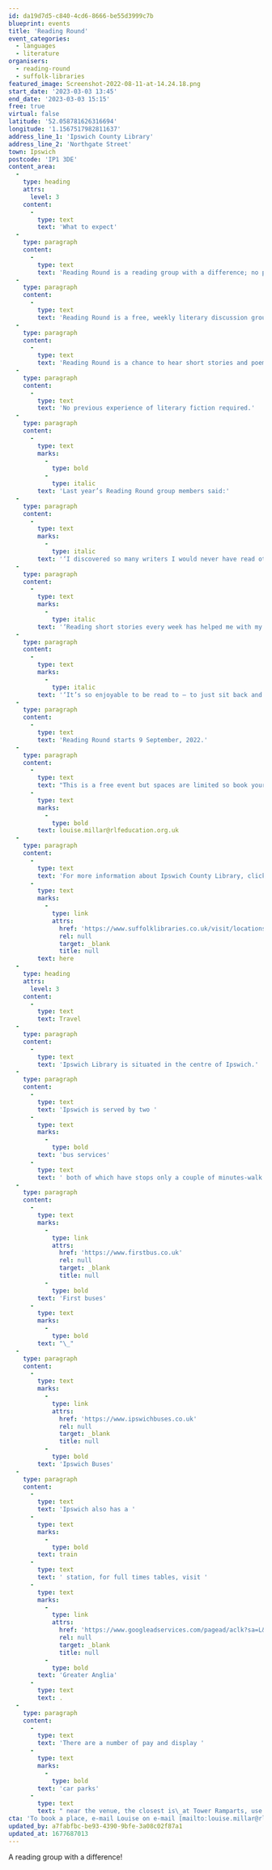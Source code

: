```yaml
---
id: da19d7d5-c840-4cd6-8666-be55d3999c7b
blueprint: events
title: 'Reading Round'
event_categories:
  - languages
  - literature
organisers:
  - reading-round
  - suffolk-libraries
featured_image: Screenshot-2022-08-11-at-14.24.18.png
start_date: '2023-03-03 13:45'
end_date: '2023-03-03 15:15'
free: true
virtual: false
latitude: '52.058781626316694'
longitude: '1.1567517982811637'
address_line_1: 'Ipswich County Library'
address_line_2: 'Northgate Street'
town: Ipswich
postcode: 'IP1 3DE'
content_area:
  -
    type: heading
    attrs:
      level: 3
    content:
      -
        type: text
        text: 'What to expect'
  -
    type: paragraph
    content:
      -
        type: text
        text: 'Reading Round is a reading group with a difference; no pens, no paper, no prep – like a book club without the homework!'
  -
    type: paragraph
    content:
      -
        type: text
        text: 'Reading Round is a free, weekly literary discussion group led by local author Louise Millar for the Royal Literary Fund. It takes place during the school term, on Friday afternoons in the Wolsey Room, from 1.45pm till 3.15pm.'
  -
    type: paragraph
    content:
      -
        type: text
        text: 'Reading Round is a chance to hear short stories and poems read aloud, and to share thoughts and opinions about the texts in a friendly, relaxed atmosphere.'
  -
    type: paragraph
    content:
      -
        type: text
        text: 'No previous experience of literary fiction required.'
  -
    type: paragraph
    content:
      -
        type: text
        marks:
          -
            type: bold
          -
            type: italic
        text: 'Last year’s Reading Round group members said:'
  -
    type: paragraph
    content:
      -
        type: text
        marks:
          -
            type: italic
        text: '‘I discovered so many writers I would never have read otherwise.’'
  -
    type: paragraph
    content:
      -
        type: text
        marks:
          -
            type: italic
        text: '‘Reading short stories every week has helped me with my own creative writing.’'
  -
    type: paragraph
    content:
      -
        type: text
        marks:
          -
            type: italic
        text: '‘It’s so enjoyable to be read to ­– to just sit back and listen to a story’.'
  -
    type: paragraph
    content:
      -
        type: text
        text: 'Reading Round starts 9 September, 2022.'
  -
    type: paragraph
    content:
      -
        type: text
        text: "This is a free event but spaces are limited so book your place by e-mailing\_"
      -
        type: text
        marks:
          -
            type: bold
        text: louise.millar@rlfeducation.org.uk
  -
    type: paragraph
    content:
      -
        type: text
        text: 'For more information about Ipswich County Library, click '
      -
        type: text
        marks:
          -
            type: link
            attrs:
              href: 'https://www.suffolklibraries.co.uk/visit/locations-and-times/ipswich-county-library'
              rel: null
              target: _blank
              title: null
        text: here
  -
    type: heading
    attrs:
      level: 3
    content:
      -
        type: text
        text: Travel
  -
    type: paragraph
    content:
      -
        type: text
        text: 'Ipswich Library is situated in the centre of Ipswich.'
  -
    type: paragraph
    content:
      -
        type: text
        text: 'Ipswich is served by two '
      -
        type: text
        marks:
          -
            type: bold
        text: 'bus services'
      -
        type: text
        text: ' both of which have stops only a couple of minutes-walk from the venue:'
  -
    type: paragraph
    content:
      -
        type: text
        marks:
          -
            type: link
            attrs:
              href: 'https://www.firstbus.co.uk'
              rel: null
              target: _blank
              title: null
          -
            type: bold
        text: 'First buses'
      -
        type: text
        marks:
          -
            type: bold
        text: "\_"
  -
    type: paragraph
    content:
      -
        type: text
        marks:
          -
            type: link
            attrs:
              href: 'https://www.ipswichbuses.co.uk'
              rel: null
              target: _blank
              title: null
          -
            type: bold
        text: 'Ipswich Buses'
  -
    type: paragraph
    content:
      -
        type: text
        text: 'Ipswich also has a '
      -
        type: text
        marks:
          -
            type: bold
        text: train
      -
        type: text
        text: ' station, for full times tables, visit '
      -
        type: text
        marks:
          -
            type: link
            attrs:
              href: 'https://www.googleadservices.com/pagead/aclk?sa=L&ai=DChcSEwiO8N3i9b75AhVK7O0KHZiPB4cYABAAGgJkZw&ae=2&ohost=www.google.com&cid=CAESauD2nHrJiEa5SYCy9SQd0UI8YZ8VDyCC12MTDhByjOzoibMzdZLQqLjMUvsZ9M4bTPZm3JugmeLpa7C2z_16ntILhU1DhC50NZqg0JxJOdud38nXbTi3a2qB6TorWxbuXJZo0dRFdMtIuRk&sig=AOD64_0ZNncVFsLKSZX4cGdzF-seYXAsKg&q&adurl&ved=2ahUKEwiN_9Xi9b75AhUKgFwKHb8wBNwQ0Qx6BAgDEAE&nis=8&dct=1'
              rel: null
              target: _blank
              title: null
          -
            type: bold
        text: 'Greater Anglia'
      -
        type: text
        text: .
  -
    type: paragraph
    content:
      -
        type: text
        text: 'There are a number of pay and display '
      -
        type: text
        marks:
          -
            type: bold
        text: 'car parks'
      -
        type: text
        text: " near the venue, the closest is\_at Tower Ramparts, use IP1 3DH for Sat Navs."
cta: 'To book a place, e-mail Louise on e-mail [mailto:louise.millar@rlfeducation.org.uk ](mailto:louise.millar@rlfeducation.org.uk )'
updated_by: a7fabfbc-be93-4390-9bfe-3a08c02f87a1
updated_at: 1677687013
---
```

A reading group with a difference!
